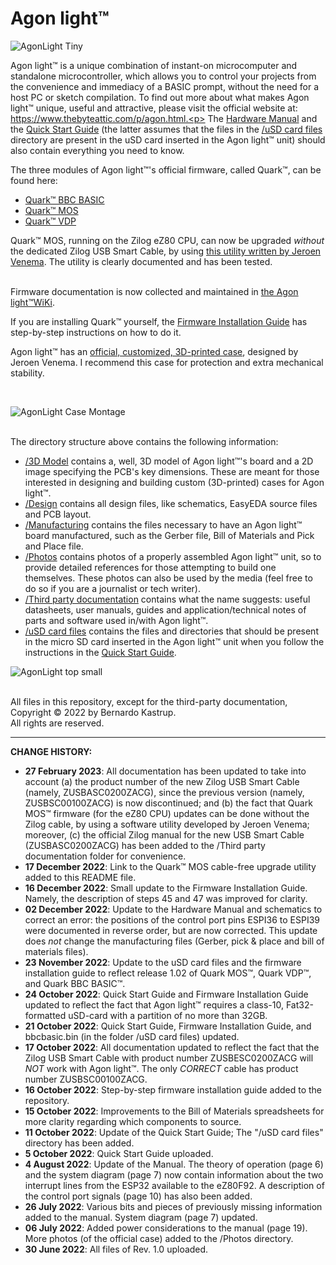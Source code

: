 # Agon light™
![AgonLight Tiny](https://user-images.githubusercontent.com/69539226/174462809-74da7287-020a-45ee-8996-a5056379a8d4.png)


Agon light™ is a unique combination of instant-on microcomputer and standalone microcontroller, which allows you to control your projects from the convenience and immediacy of a BASIC prompt, without the need for a host PC or sketch compilation. To find out more about what makes Agon light™ unique, useful and attractive, please visit the official website at: https://www.thebyteattic.com/p/agon.html.<p>
The <a href="https://github.com/TheByteAttic/AgonLight/blob/main/Agon%20light%20R1.0%20Manual.pdf">Hardware Manual</a> and the <a href="https://github.com/TheByteAttic/AgonLight/blob/main/Agon%20light%20Quick%20Start%20Guide.pdf">Quick Start Guide</a> (the latter assumes that the files in the <a href="https://github.com/TheByteAttic/AgonLight/tree/main/uSD%20card%20files">/uSD card files</a> directory are present in the uSD card inserted in the Agon light™ unit) should also contain everything you need to know.<p>
The three modules of Agon light™'s official firmware, called Quark™, can be found here:
<UL>
  <LI><a href="https://github.com/breakintoprogram/agon-bbc-basic/releases">Quark™ BBC BASIC</a><br>
  <LI><a href="https://github.com/breakintoprogram/agon-mos/releases">Quark™ MOS</a><br>
  <LI><a href="https://github.com/breakintoprogram/agon-vdp/releases">Quark™ VDP</a><br>
</UL>
Quark™ MOS, running on the Zilog eZ80 CPU, can now be upgraded <i>without</i> the dedicated Zilog USB Smart Cable, by using <a href="https://github.com/envenomator/agon-flash">this utility written by Jeroen Venema</a>. The utility is clearly documented and has been tested.<p><br>
Firmware documentation is now collected and maintained in <a href="https://github.com/breakintoprogram/agon-docs/wiki">the Agon light™WiKi</a>.<br><p>
If you are installing Quark™ yourself, the <a href="https://github.com/TheByteAttic/AgonLight/blob/main/Agon%20light%E2%84%A2%20Firmware%20Installation%20Guide.pdf">Firmware Installation Guide</a> has step-by-step instructions on how to do it.<p>
Agon light™ has an <a href="https://www.printables.com/model/235402-agonlight-case">official, customized, 3D-printed case</a>, designed by Jeroen Venema. I recommend this case for protection and extra mechanical stability.
<p><br>
  
![AgonLight Case Montage](https://user-images.githubusercontent.com/69539226/177433409-fe3092d2-4595-4a67-b965-d64440dbf8c5.png)
  
<p><br>
The directory structure above contains the following information:
<UL>
  <LI><a href="https://github.com/TheByteAttic/AgonLight/tree/main/3D%20model">/3D Model</a> contains a, well, 3D model of Agon light™'s board and a 2D image specifying the PCB's key dimensions. These are meant for those interested in designing and building custom (3D-printed) cases for Agon light™.
  <LI><a href="https://github.com/TheByteAttic/AgonLight/tree/main/Design">/Design</a> contains all design files, like schematics, EasyEDA source files and PCB layout.
  <LI><a href="https://github.com/TheByteAttic/AgonLight/tree/main/Manufacturing">/Manufacturing</a> contains the files necessary to have an Agon light™ board manufactured, such as the Gerber file, Bill of Materials and Pick and Place file.
  <LI><a href="https://github.com/TheByteAttic/AgonLight/tree/main/Photos">/Photos</a> contains photos of a properly assembled Agon light™ unit, so to provide detailed references for those attempting to build one themselves. These photos can also be used by the media (feel free to do so if you are a journalist or tech writer).
  <LI><a href="https://github.com/TheByteAttic/AgonLight/tree/main/Third%20party%20documentation">/Third party documentation</a> contains what the name suggests: useful datasheets, user manuals, guides and application/technical notes of parts and software used in/with Agon light™.
  <LI><a href="https://github.com/TheByteAttic/AgonLight/tree/main/uSD%20card%20files">/uSD card files</a> contains the files and directories that should be present in the micro SD card inserted in the Agon light™ unit when you follow the instructions in the <a href="https://github.com/TheByteAttic/AgonLight/blob/main/Agon%20light%20Quick%20Start%20Guide.pdf">Quick Start Guide</a>.
</UL>
   
![AgonLight top small](https://user-images.githubusercontent.com/69539226/177007640-d767e277-f808-4206-9fc4-2d244c61b045.png)

<p><br>
All files in this repository, except for the third-party documentation,<br>
Copyright &copy; 2022 by Bernardo Kastrup.<br>
All rights are reserved.
<p>
<hr>
<b>CHANGE HISTORY:</b>
<p>
<UL>
  <LI><b>27 February 2023</b>: All documentation has been updated to take into account (a) the product number of the new Zilog USB Smart Cable (namely, ZUSBASC0200ZACG), since the previous version (namely, ZUSBSC00100ZACG) is now discontinued; and (b) the fact that Quark MOS™ firmware (for the eZ80 CPU) updates can be done without the Zilog cable, by using a software utility developed by Jeroen Venema; moreover, (c) the official Zilog manual for the new USB Smart Cable (ZUSBASC0200ZACG) has been added to the /Third party documentation folder for convenience.
  <LI><b>17 December 2022</b>: Link to the Quark™ MOS cable-free upgrade utility added to this README file.
  <LI><b>16 December 2022</b>: Small update to the Firmware Installation Guide. Namely, the description of steps 45 and 47 was improved for clarity.
  <LI><b>02 December 2022</b>: Update to the Hardware Manual and schematics to correct an error: the positions of the control port pins ESPI36 to ESPI39 were documented in reverse order, but are now corrected. This update does <i>not</i> change the manufacturing files (Gerber, pick & place and bill of materials files).
  <LI><b>23 November 2022</b>: Update to the uSD card files and the firmware installation guide to reflect release 1.02 of Quark MOS™, Quark VDP™, and Quark BBC BASIC™.
  <LI><b>24 October 2022</b>: Quick Start Guide and Firmware Installation Guide updated to reflect the fact that Agon light™ requires a class-10, Fat32-formatted uSD-card with a partition of no more than 32GB.
  <LI><b>21 October 2022</b>: Quick Start Guide, Firmware Installation Guide, and bbcbasic.bin (in the folder /uSD card files) updated.
  <LI><b>17 October 2022</b>: All documentation updated to reflect the fact that the Zilog USB Smart Cable with product number ZUSBESC0200ZACG will <i>NOT</i> work with Agon light™. The only <i>CORRECT</i> cable has product number ZUSBSC00100ZACG.
  <LI><b>16 October 2022</b>: Step-by-step firmware installation guide added to the repository.
  <LI><b>15 October 2022</b>: Improvements to the Bill of Materials spreadsheets for more clarity regarding which components to source.
  <LI><b>11 October 2022</b>: Update of the Quick Start Guide; The "/uSD card files" directory has been added.
  <LI><b>5 October 2022</b>: Quick Start Guide uploaded.
  <LI><b>4 August 2022</b>: Update of the Manual. The theory of operation (page 6) and the system diagram (page 7) now contain information about the two interrupt lines from the ESP32 available to the eZ80F92. A description of the control port signals (page 10) has also been added.
  <LI><b>26 July 2022</b>: Various bits and pieces of previously missing information added to the manual. System diagram (page 7) updated.
  <LI><b>06 July 2022</b>: Added power considerations to the manual (page 19). More photos (of the official case) added to the /Photos directory.
  <LI><b>30 June 2022</b>: All files of Rev. 1.0 uploaded.
</UL>
